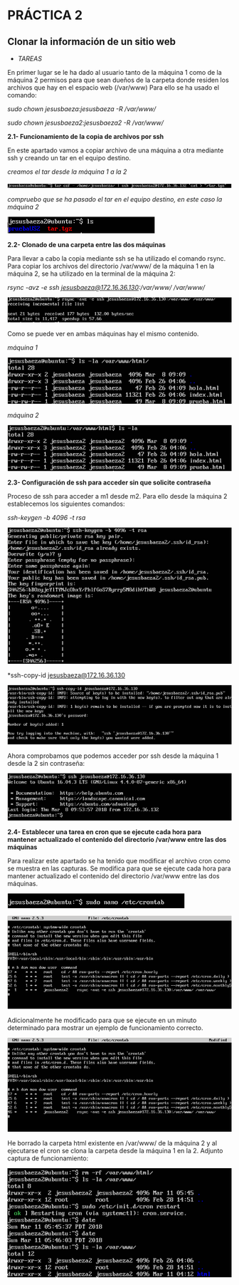 # PRÁCTICA 2
## Clonar la información de un sitio web

* *TAREAS*

En primer lugar se le ha dado al usuario tanto de la máquina 1 como de la máquina 2 permisos para que sean dueños de la carpeta donde residen los archivos que hay en el espacio web (/var/www)
Para ello se ha usado el comando:

*sudo chown jesusbaeza:jesusbaeza -R /var/www/*

*sudo chown jesusbaeza2:jesusbaeza2 -R /var/www/*


**2.1- Funcionamiento de la copia de archivos por ssh**

En este apartado vamos a copiar archivo de una máquina a otra mediante ssh y creando un tar en el equipo destino.

*creamos el tar desde la máquina 1 a la 2*

![tar](https://github.com/Jebaal17/SWAP_2018/blob/master/Practicas/imagenes/P2/targz.png)

*compruebo que se ha pasado el tar en el equipo destino, en este caso la máquina 2*

![ls-tar](https://github.com/Jebaal17/SWAP_2018/blob/master/Practicas/imagenes/P2/ls-targz.png)


**2.2- Clonado de una carpeta entre las dos máquinas**

Para llevar a cabo la copia mediante ssh se ha utilizado el comando rsync.
Para copiar los archivos del directorio /var/www/ de la máquina 1 en la máquina 2, se ha utilizado en la terminal de la máquina 2:

*rsync -avz -e ssh jesusbaeza@172.16.36.130:/var/www/ /var/www/*

![rsync](https://github.com/Jebaal17/SWAP_2018/blob/master/Practicas/imagenes/P2/rsync.png)

Como se puede ver en ambas máquinas hay el mismo contenido.

*máquina 1*

![ls-maquina1](https://github.com/Jebaal17/SWAP_2018/blob/master/Practicas/imagenes/P2/ls-m1.png)

*máquina 2*

![ls-maquina2](https://github.com/Jebaal17/SWAP_2018/blob/master/Practicas/imagenes/P2/ls-m2.png)


**2.3- Configuración de ssh para acceder sin que solicite contraseña**

Proceso de ssh para acceder a m1 desde m2. Para ello desde la máquina 2 establecemos los siguientes comandos:

*ssh-keygen -b 4096 -t rsa*

![ssh-keygen](https://github.com/Jebaal17/SWAP_2018/blob/master/Practicas/imagenes/P2/ssh-keygen.png)

*ssh-copy-id jesusbaeza@172.16.36.130

![ssh-copy-id](https://github.com/Jebaal17/SWAP_2018/blob/master/Practicas/imagenes/P2/ssh-copy.png)

Ahora comprobamos que podemos acceder por ssh desde la máquina 1 desde la 2 sin contraseña:

![ssh-sin-password](https://github.com/Jebaal17/SWAP_2018/blob/master/Practicas/imagenes/P2/ssh-sin-password.png)


**2.4- Establecer una tarea en cron que se ejecute cada hora para mantener actualizado el contenido del directorio /var/www entre las dos máquinas**

Para realizar este apartado se ha tenido que modificar el archivo cron como se muestra en las capturas. Se modifica para que se ejecute cada hora para mantener actualizado el contenido del directorio /var/www entre las dos máquinas.

![editar](https://github.com/Jebaal17/SWAP_2018/blob/master/Practicas/imagenes/P2/editarcron.png)

![cron-editado](https://github.com/Jebaal17/SWAP_2018/blob/master/Practicas/imagenes/P2/cron-editado.png)

Adicionalmente he modificado para que se ejecute en un minuto determinado para mostrar un ejemplo de funcionamiento correcto.

![cron-ejemplo](https://github.com/Jebaal17/SWAP_2018/blob/master/Practicas/imagenes/P2/cron-mod-ejemplo.png)

He borrado la carpeta html existente en /var/www/ de la máquina 2 y al ejecutarse el cron se clona la carpeta desde la máquina 1 en la 2. Adjunto captura de funcionamiento:

![funcionamiento](https://github.com/Jebaal17/SWAP_2018/blob/master/Practicas/imagenes/P2/ejemplo-cron.png)


